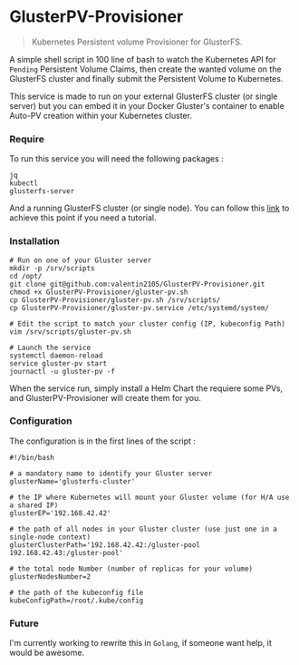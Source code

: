 # GlusterPV-Provisioner
> Kubernetes Persistent volume Provisioner for GlusterFS. 

A simple shell script in 100 line of bash to watch the Kubernetes API for `Pending` Persistent Volume Claims, then create the wanted volume on the GlusterFS cluster and finally submit the Persistent Volume to Kubernetes. 

This service is made  to run on your external GlusterFS cluster (or single server) but you can embed it in your Docker Gluster's container to enable Auto-PV creation within your Kubernetes cluster. 

### Require 

To run this service you will need the following packages :

```
jq
kubectl
glusterfs-server
```
And a running GlusterFS cluster (or single node). You can follow this [link](http://banoffeepiserver.com/glusterfs/set-up-glusterfs-on-two-nodes.html) to achieve this point if you need a tutorial. 

### Installation

```
# Run on one of your Gluster server
mkdir -p /srv/scripts
cd /opt/
git clone git@github.com:valentin2105/GlusterPV-Provisioner.git
chmod +x GlusterPV-Provisioner/gluster-pv.sh
cp GlusterPV-Provisioner/gluster-pv.sh /srv/scripts/
cp GlusterPV-Provisioner/gluster-pv.service /etc/systemd/system/

# Edit the script to match your cluster config (IP, kubeconfig Path)
vim /srv/scripts/gluster-pv.sh

# Launch the service
systemctl daemon-reload
service gluster-pv start
journactl -u gluster-pv -f
```

When the service run, simply install a Helm Chart the requiere some PVs, and GlusterPV-Provisioner will create them for you. 

### Configuration

The configuration is in the first lines of the script : 

```
#!/bin/bash

# a mandatory name to identify your Gluster server       
glusterName='glusterfs-cluster'   

# the IP where Kubernetes will mount your Gluster volume (for H/A use a shared IP) 
glusterEP='192.168.42.42'         

# the path of all nodes in your Gluster cluster (use just one in a single-node context)
glusterClusterPath='192.168.42.42:/gluster-pool 192.168.42.43:/gluster-pool' 

# the total node Number (number of replicas for your volume) 
glusterNodesNumber=2

# the path of the kubeconfig file 
kubeConfigPath=/root/.kube/config
```

### Future

I'm currently working to rewrite this in `Golang`, if someone want help, it would be awesome. 
